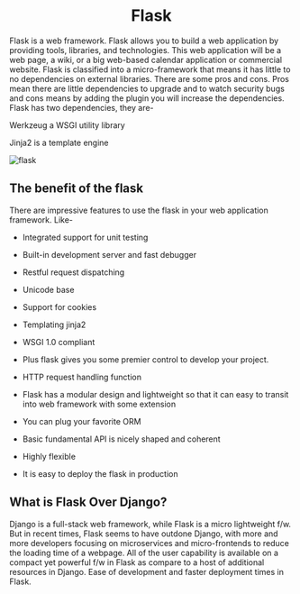 <h1 align="center">Flask</h1>

Flask is a web framework. Flask allows you to build a web application by providing tools, libraries, and technologies. This web application will be a web page, a wiki, or a big web-based calendar application or commercial website. Flask is classified into a micro-framework that means it has little to no dependencies on external libraries. There are some pros and cons. Pros mean there are little dependencies to upgrade and to watch security bugs and cons means by adding the plugin you will increase the dependencies. Flask has two dependencies, they are-

Werkzeug a WSGI utility library

Jinja2 is a template engine

![flask](https://miro.medium.com/max/480/1*MCpM5idqhNRjoWCfb_60OA.png)

## The benefit of the flask

There are impressive features to use the flask in your web application framework. Like-

- Integrated support for unit testing

- Built-in development server and fast debugger

- Restful request dispatching

- Unicode base

- Support for cookies

- Templating jinja2

- WSGI 1.0 compliant

- Plus flask gives you some premier control to develop your project.

- HTTP request handling function

- Flask has a modular design and lightweight so that it can easy to transit into web framework with some extension

- You can plug your favorite ORM

- Basic fundamental API is nicely shaped and coherent

- Highly flexible

- It is easy to deploy the flask in production


## What is Flask Over Django?

Django is a full-stack web framework, while Flask is a micro lightweight f/w. But in recent times, Flask seems to have outdone Django, with more and more developers focusing on microservices and micro-frontends to reduce the loading time of a webpage. All of the user capability is available on a compact yet powerful f/w in Flask as compare to a host of additional resources in Django. Ease of development and faster deployment times in Flask.
